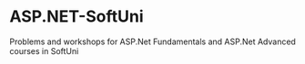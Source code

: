 # ASP.NET-SoftUni
Problems and workshops for ASP.Net Fundamentals and ASP.Net Advanced courses in SoftUni
